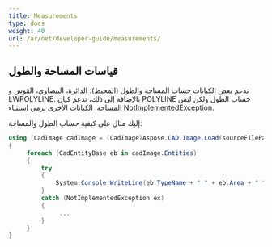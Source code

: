 ```yaml
---
title: Measurements
type: docs
weight: 40
url: /ar/net/developer-guide/measurements/
---
```


## **قياسات المساحة والطول**

تدعم بعض الكيانات حساب المساحة والطول (المحيط): الدائرة، البيضاوي، القوس و LWPOLYLINE. بالإضافة إلى ذلك، تدعم كيان POLYLINE حساب الطول ولكن ليس المساحة. الكيانات الأخرى ترمي استثناء NotImplementedException.

إليك مثال على كيفية حساب الطول والمساحة:

```csharp
using (CadImage cadImage = (CadImage)Aspose.CAD.Image.Load(sourceFilePath))
{
     foreach (CadEntityBase eb in cadImage.Entities)
     {
         try
         {
             System.Console.WriteLine(eb.TypeName + " " + eb.Area + " " + eb.Length);
         }
         catch (NotImplementedException ex)
         {
              ...
         }
     }
}
```

